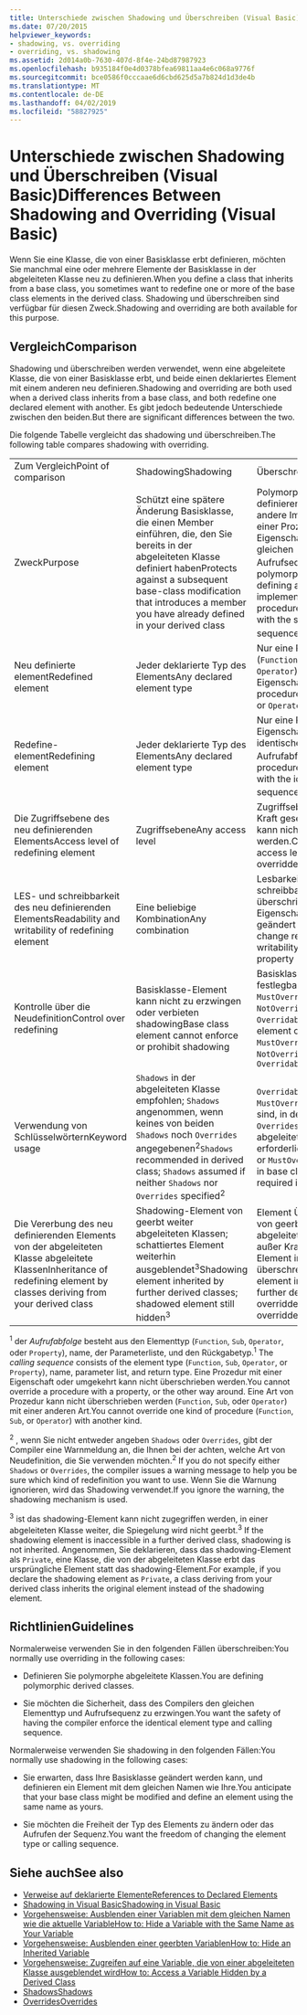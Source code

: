 ```yaml
---
title: Unterschiede zwischen Shadowing und Überschreiben (Visual Basic)
ms.date: 07/20/2015
helpviewer_keywords:
- shadowing, vs. overriding
- overriding, vs. shadowing
ms.assetid: 2d014a0b-7630-407d-8f4e-24bd87987923
ms.openlocfilehash: b935184f0e4d0378bfea69811aa4e6c068a9776f
ms.sourcegitcommit: bce0586f0cccaae6d6cbd625d5a7b824d1d3de4b
ms.translationtype: MT
ms.contentlocale: de-DE
ms.lasthandoff: 04/02/2019
ms.locfileid: "58827925"
---
```

# <a name="differences-between-shadowing-and-overriding-visual-basic"></a><span data-ttu-id="c7814-102">Unterschiede zwischen Shadowing und Überschreiben (Visual Basic)</span><span class="sxs-lookup"><span data-stu-id="c7814-102">Differences Between Shadowing and Overriding (Visual Basic)</span></span>
<span data-ttu-id="c7814-103">Wenn Sie eine Klasse, die von einer Basisklasse erbt definieren, möchten Sie manchmal eine oder mehrere Elemente der Basisklasse in der abgeleiteten Klasse neu zu definieren.</span><span class="sxs-lookup"><span data-stu-id="c7814-103">When you define a class that inherits from a base class, you sometimes want to redefine one or more of the base class elements in the derived class.</span></span> <span data-ttu-id="c7814-104">Shadowing und überschreiben sind verfügbar für diesen Zweck.</span><span class="sxs-lookup"><span data-stu-id="c7814-104">Shadowing and overriding are both available for this purpose.</span></span>  
  
## <a name="comparison"></a><span data-ttu-id="c7814-105">Vergleich</span><span class="sxs-lookup"><span data-stu-id="c7814-105">Comparison</span></span>  
 <span data-ttu-id="c7814-106">Shadowing und überschreiben werden verwendet, wenn eine abgeleitete Klasse, die von einer Basisklasse erbt, und beide einen deklariertes Element mit einem anderen neu definieren.</span><span class="sxs-lookup"><span data-stu-id="c7814-106">Shadowing and overriding are both used when a derived class inherits from a base class, and both redefine one declared element with another.</span></span> <span data-ttu-id="c7814-107">Es gibt jedoch bedeutende Unterschiede zwischen den beiden.</span><span class="sxs-lookup"><span data-stu-id="c7814-107">But there are significant differences between the two.</span></span>  
  
 <span data-ttu-id="c7814-108">Die folgende Tabelle vergleicht das shadowing und überschreiben.</span><span class="sxs-lookup"><span data-stu-id="c7814-108">The following table compares shadowing with overriding.</span></span>  
  
||||  
|---|---|---|  
|<span data-ttu-id="c7814-109">Zum Vergleich</span><span class="sxs-lookup"><span data-stu-id="c7814-109">Point of comparison</span></span>|<span data-ttu-id="c7814-110">Shadowing</span><span class="sxs-lookup"><span data-stu-id="c7814-110">Shadowing</span></span>|<span data-ttu-id="c7814-111">Überschreiben</span><span class="sxs-lookup"><span data-stu-id="c7814-111">Overriding</span></span>|  
|<span data-ttu-id="c7814-112">Zweck</span><span class="sxs-lookup"><span data-stu-id="c7814-112">Purpose</span></span>|<span data-ttu-id="c7814-113">Schützt eine spätere Änderung Basisklasse, die einen Member einführen, die, den Sie bereits in der abgeleiteten Klasse definiert haben</span><span class="sxs-lookup"><span data-stu-id="c7814-113">Protects against a subsequent base-class modification that introduces a member you have already defined in your derived class</span></span>|<span data-ttu-id="c7814-114">Polymorphie erreicht, definieren Sie eine andere Implementierung einer Prozedur oder Eigenschaft mit dem gleichen Aufrufsequenz<sup>1</sup></span><span class="sxs-lookup"><span data-stu-id="c7814-114">Achieves polymorphism by defining a different implementation of a procedure or property with the same calling sequence<sup>1</sup></span></span>|  
|<span data-ttu-id="c7814-115">Neu definierte element</span><span class="sxs-lookup"><span data-stu-id="c7814-115">Redefined element</span></span>|<span data-ttu-id="c7814-116">Jeder deklarierte Typ des Elements</span><span class="sxs-lookup"><span data-stu-id="c7814-116">Any declared element type</span></span>|<span data-ttu-id="c7814-117">Nur eine Prozedur (`Function`, `Sub`, oder `Operator`) oder eine Eigenschaft</span><span class="sxs-lookup"><span data-stu-id="c7814-117">Only a procedure (`Function`, `Sub`, or `Operator`) or property</span></span>|  
|<span data-ttu-id="c7814-118">Redefine-element</span><span class="sxs-lookup"><span data-stu-id="c7814-118">Redefining element</span></span>|<span data-ttu-id="c7814-119">Jeder deklarierte Typ des Elements</span><span class="sxs-lookup"><span data-stu-id="c7814-119">Any declared element type</span></span>|<span data-ttu-id="c7814-120">Nur eine Prozedur oder Eigenschaft mit einer identischen Aufrufabfolge<sup>1</sup></span><span class="sxs-lookup"><span data-stu-id="c7814-120">Only a procedure or property with the identical calling sequence<sup>1</sup></span></span>|  
|<span data-ttu-id="c7814-121">Die Zugriffsebene des neu definierenden Elements</span><span class="sxs-lookup"><span data-stu-id="c7814-121">Access level of redefining element</span></span>|<span data-ttu-id="c7814-122">Zugriffsebene</span><span class="sxs-lookup"><span data-stu-id="c7814-122">Any access level</span></span>|<span data-ttu-id="c7814-123">Zugriffsebene außer Kraft gesetztes Element kann nicht geändert werden.</span><span class="sxs-lookup"><span data-stu-id="c7814-123">Cannot change access level of overridden element</span></span>|  
|<span data-ttu-id="c7814-124">LES- und schreibbarkeit des neu definierenden Elements</span><span class="sxs-lookup"><span data-stu-id="c7814-124">Readability and writability of redefining element</span></span>|<span data-ttu-id="c7814-125">Eine beliebige Kombination</span><span class="sxs-lookup"><span data-stu-id="c7814-125">Any combination</span></span>|<span data-ttu-id="c7814-126">Lesbarkeit und schreibbarkeit der überschriebenen Eigenschaft kann nicht geändert werden.</span><span class="sxs-lookup"><span data-stu-id="c7814-126">Cannot change readability or writability of overridden property</span></span>|  
|<span data-ttu-id="c7814-127">Kontrolle über die Neudefinition</span><span class="sxs-lookup"><span data-stu-id="c7814-127">Control over redefining</span></span>|<span data-ttu-id="c7814-128">Basisklasse-Element kann nicht zu erzwingen oder verbieten shadowing</span><span class="sxs-lookup"><span data-stu-id="c7814-128">Base class element cannot enforce or prohibit shadowing</span></span>|<span data-ttu-id="c7814-129">Basisklassenelement festlegbaren `MustOverride`, `NotOverridable`, oder `Overridable`</span><span class="sxs-lookup"><span data-stu-id="c7814-129">Base class element can specify `MustOverride`, `NotOverridable`, or `Overridable`</span></span>|  
|<span data-ttu-id="c7814-130">Verwendung von Schlüsselwörtern</span><span class="sxs-lookup"><span data-stu-id="c7814-130">Keyword usage</span></span>|<span data-ttu-id="c7814-131">`Shadows` in der abgeleiteten Klasse empfohlen; `Shadows` angenommen, wenn keines von beiden `Shadows` noch `Overrides` angegebenen<sup>2</sup></span><span class="sxs-lookup"><span data-stu-id="c7814-131">`Shadows` recommended in derived class; `Shadows` assumed if neither `Shadows` nor `Overrides` specified<sup>2</sup></span></span>|<span data-ttu-id="c7814-132">`Overridable` oder `MustOverride` erforderlich sind, in der Basisklasse; `Overrides` in einer abgeleiteten Klasse erforderlich</span><span class="sxs-lookup"><span data-stu-id="c7814-132">`Overridable` or `MustOverride` required in base class; `Overrides` required in derived class</span></span>|  
|<span data-ttu-id="c7814-133">Die Vererbung des neu definierenden Elements von der abgeleiteten Klasse abgeleitete Klassen</span><span class="sxs-lookup"><span data-stu-id="c7814-133">Inheritance of redefining element by classes deriving from your derived class</span></span>|<span data-ttu-id="c7814-134">Shadowing-Element von geerbt weiter abgeleiteten Klassen; schattiertes Element weiterhin ausgeblendet<sup>3</sup></span><span class="sxs-lookup"><span data-stu-id="c7814-134">Shadowing element inherited by further derived classes; shadowed element still hidden<sup>3</sup></span></span>|<span data-ttu-id="c7814-135">Element Überschreiben von geerbten weiter abgeleiteten Klassen; außer Kraft gesetztes Element immer noch überschreiben.</span><span class="sxs-lookup"><span data-stu-id="c7814-135">Overriding element inherited by further derived classes; overridden element still overridden</span></span>|  
  
 <span data-ttu-id="c7814-136"><sup>1</sup> der *Aufrufabfolge* besteht aus den Elementtyp (`Function`, `Sub`, `Operator`, oder `Property`), name, der Parameterliste, und den Rückgabetyp.</span><span class="sxs-lookup"><span data-stu-id="c7814-136"><sup>1</sup> The *calling sequence* consists of the element type (`Function`, `Sub`, `Operator`, or `Property`), name, parameter list, and return type.</span></span> <span data-ttu-id="c7814-137">Eine Prozedur mit einer Eigenschaft oder umgekehrt kann nicht überschrieben werden.</span><span class="sxs-lookup"><span data-stu-id="c7814-137">You cannot override a procedure with a property, or the other way around.</span></span> <span data-ttu-id="c7814-138">Eine Art von Prozedur kann nicht überschrieben werden (`Function`, `Sub`, oder `Operator`) mit einer anderen Art.</span><span class="sxs-lookup"><span data-stu-id="c7814-138">You cannot override one kind of procedure (`Function`, `Sub`, or `Operator`) with another kind.</span></span>  
  
 <span data-ttu-id="c7814-139"><sup>2</sup> , wenn Sie nicht entweder angeben `Shadows` oder `Overrides`, gibt der Compiler eine Warnmeldung an, die Ihnen bei der achten, welche Art von Neudefinition, die Sie verwenden möchten.</span><span class="sxs-lookup"><span data-stu-id="c7814-139"><sup>2</sup> If you do not specify either `Shadows` or `Overrides`, the compiler issues a warning message to help you be sure which kind of redefinition you want to use.</span></span> <span data-ttu-id="c7814-140">Wenn Sie die Warnung ignorieren, wird das Shadowing verwendet.</span><span class="sxs-lookup"><span data-stu-id="c7814-140">If you ignore the warning, the shadowing mechanism is used.</span></span>  
  
 <span data-ttu-id="c7814-141"><sup>3</sup> ist das shadowing-Element kann nicht zugegriffen werden, in einer abgeleiteten Klasse weiter, die Spiegelung wird nicht geerbt.</span><span class="sxs-lookup"><span data-stu-id="c7814-141"><sup>3</sup> If the shadowing element is inaccessible in a further derived class, shadowing is not inherited.</span></span> <span data-ttu-id="c7814-142">Angenommen, Sie deklarieren, dass das shadowing-Element als `Private`, eine Klasse, die von der abgeleiteten Klasse erbt das ursprüngliche Element statt das shadowing-Element.</span><span class="sxs-lookup"><span data-stu-id="c7814-142">For example, if you declare the shadowing element as `Private`, a class deriving from your derived class inherits the original element instead of the shadowing element.</span></span>  
  
## <a name="guidelines"></a><span data-ttu-id="c7814-143">Richtlinien</span><span class="sxs-lookup"><span data-stu-id="c7814-143">Guidelines</span></span>  
 <span data-ttu-id="c7814-144">Normalerweise verwenden Sie in den folgenden Fällen überschreiben:</span><span class="sxs-lookup"><span data-stu-id="c7814-144">You normally use overriding in the following cases:</span></span>  
  
-   <span data-ttu-id="c7814-145">Definieren Sie polymorphe abgeleitete Klassen.</span><span class="sxs-lookup"><span data-stu-id="c7814-145">You are defining polymorphic derived classes.</span></span>  
  
-   <span data-ttu-id="c7814-146">Sie möchten die Sicherheit, dass des Compilers den gleichen Elementtyp und Aufrufsequenz zu erzwingen.</span><span class="sxs-lookup"><span data-stu-id="c7814-146">You want the safety of having the compiler enforce the identical element type and calling sequence.</span></span>  
  
 <span data-ttu-id="c7814-147">Normalerweise verwenden Sie shadowing in den folgenden Fällen:</span><span class="sxs-lookup"><span data-stu-id="c7814-147">You normally use shadowing in the following cases:</span></span>  
  
-   <span data-ttu-id="c7814-148">Sie erwarten, dass Ihre Basisklasse geändert werden kann, und definieren ein Element mit dem gleichen Namen wie Ihre.</span><span class="sxs-lookup"><span data-stu-id="c7814-148">You anticipate that your base class might be modified and define an element using the same name as yours.</span></span>  
  
-   <span data-ttu-id="c7814-149">Sie möchten die Freiheit der Typ des Elements zu ändern oder das Aufrufen der Sequenz.</span><span class="sxs-lookup"><span data-stu-id="c7814-149">You want the freedom of changing the element type or calling sequence.</span></span>  
  
## <a name="see-also"></a><span data-ttu-id="c7814-150">Siehe auch</span><span class="sxs-lookup"><span data-stu-id="c7814-150">See also</span></span>

- [<span data-ttu-id="c7814-151">Verweise auf deklarierte Elemente</span><span class="sxs-lookup"><span data-stu-id="c7814-151">References to Declared Elements</span></span>](../../../../visual-basic/programming-guide/language-features/declared-elements/references-to-declared-elements.md)
- [<span data-ttu-id="c7814-152">Shadowing in Visual Basic</span><span class="sxs-lookup"><span data-stu-id="c7814-152">Shadowing in Visual Basic</span></span>](../../../../visual-basic/programming-guide/language-features/declared-elements/shadowing.md)
- [<span data-ttu-id="c7814-153">Vorgehensweise: Ausblenden einer Variablen mit dem gleichen Namen wie die aktuelle Variable</span><span class="sxs-lookup"><span data-stu-id="c7814-153">How to: Hide a Variable with the Same Name as Your Variable</span></span>](../../../../visual-basic/programming-guide/language-features/declared-elements/how-to-hide-a-variable-with-the-same-name-as-your-variable.md)
- [<span data-ttu-id="c7814-154">Vorgehensweise: Ausblenden einer geerbten Variablen</span><span class="sxs-lookup"><span data-stu-id="c7814-154">How to: Hide an Inherited Variable</span></span>](../../../../visual-basic/programming-guide/language-features/declared-elements/how-to-hide-an-inherited-variable.md)
- [<span data-ttu-id="c7814-155">Vorgehensweise: Zugreifen auf eine Variable, die von einer abgeleiteten Klasse ausgeblendet wird</span><span class="sxs-lookup"><span data-stu-id="c7814-155">How to: Access a Variable Hidden by a Derived Class</span></span>](../../../../visual-basic/programming-guide/language-features/declared-elements/how-to-access-a-variable-hidden-by-a-derived-class.md)
- [<span data-ttu-id="c7814-156">Shadows</span><span class="sxs-lookup"><span data-stu-id="c7814-156">Shadows</span></span>](../../../../visual-basic/language-reference/modifiers/shadows.md)
- [<span data-ttu-id="c7814-157">Overrides</span><span class="sxs-lookup"><span data-stu-id="c7814-157">Overrides</span></span>](../../../../visual-basic/language-reference/modifiers/overrides.md)
